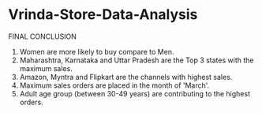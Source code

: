 # Vrinda-Store-Data-Analysis

FINAL CONCLUSION
1. Women are more likely to buy compare to Men.
2. Maharashtra, Karnataka and Uttar Pradesh are the Top 3 states with the maximum sales.
3. Amazon, Myntra and Flipkart are the channels with highest sales.
4. Maximum sales orders are placed in the month of 'March'.
5. Adult age group (between 30-49 years) are contributing to the highest orders.
